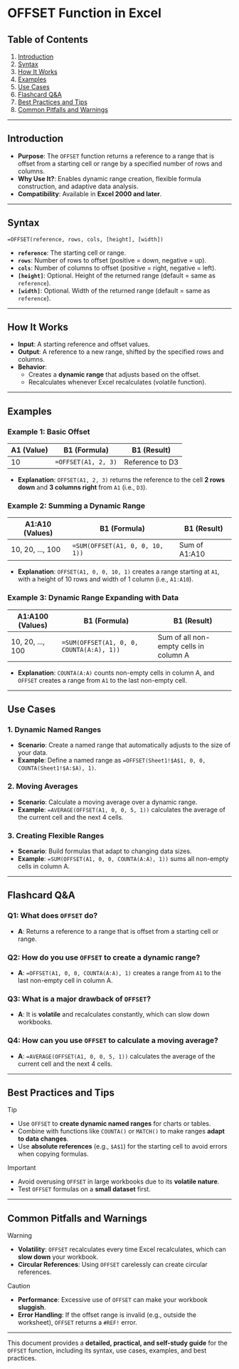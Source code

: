 # OFFSET Function in Excel

## Table of Contents
1. [Introduction](#introduction)
2. [Syntax](#syntax)
3. [How It Works](#how-it-works)
4. [Examples](#examples)
5. [Use Cases](#use-cases)
6. [Flashcard Q&A](#flashcard-qa)
7. [Best Practices and Tips](#best-practices-and-tips)
8. [Common Pitfalls and Warnings](#common-pitfalls-and-warnings)

---

## Introduction

- **Purpose**: The `OFFSET` function returns a reference to a range that is offset from a starting cell or range by a specified number of rows and columns.
- **Why Use It?**: Enables dynamic range creation, flexible formula construction, and adaptive data analysis.
- **Compatibility**: Available in **Excel 2000 and later**.

---

## Syntax

```excel
=OFFSET(reference, rows, cols, [height], [width])
```

- **`reference`**: The starting cell or range.
- **`rows`**: Number of rows to offset (positive = down, negative = up).
- **`cols`**: Number of columns to offset (positive = right, negative = left).
- **`[height]`**: Optional. Height of the returned range (default = same as `reference`).
- **`[width]`**: Optional. Width of the returned range (default = same as `reference`).

---

## How It Works

- **Input**: A starting reference and offset values.
- **Output**: A reference to a new range, shifted by the specified rows and columns.
- **Behavior**:
  - Creates a **dynamic range** that adjusts based on the offset.
  - Recalculates whenever Excel recalculates (volatile function).

---

## Examples

### Example 1: Basic Offset
| A1 (Value) | B1 (Formula)         | B1 (Result) |
|------------|----------------------|-------------|
| 10         | `=OFFSET(A1, 2, 3)`  | Reference to D3 |

- **Explanation**: `OFFSET(A1, 2, 3)` returns the reference to the cell **2 rows down** and **3 columns right** from `A1` (i.e., `D3`).

### Example 2: Summing a Dynamic Range
| A1:A10 (Values) | B1 (Formula)                     | B1 (Result) |
|-----------------|----------------------------------|-------------|
| 10, 20, ..., 100 | `=SUM(OFFSET(A1, 0, 0, 10, 1))` | Sum of A1:A10 |

- **Explanation**: `OFFSET(A1, 0, 0, 10, 1)` creates a range starting at `A1`, with a height of 10 rows and width of 1 column (i.e., `A1:A10`).

### Example 3: Dynamic Range Expanding with Data
| A1:A100 (Values) | B1 (Formula)                              | B1 (Result) |
|------------------|-------------------------------------------|-------------|
| 10, 20, ..., 100 | `=SUM(OFFSET(A1, 0, 0, COUNTA(A:A), 1))`   | Sum of all non-empty cells in column A |

- **Explanation**: `COUNTA(A:A)` counts non-empty cells in column A, and `OFFSET` creates a range from `A1` to the last non-empty cell.

---

## Use Cases

### 1. Dynamic Named Ranges
- **Scenario**: Create a named range that automatically adjusts to the size of your data.
- **Example**: Define a named range as `=OFFSET(Sheet1!$A$1, 0, 0, COUNTA(Sheet1!$A:$A), 1)`.

### 2. Moving Averages
- **Scenario**: Calculate a moving average over a dynamic range.
- **Example**: `=AVERAGE(OFFSET(A1, 0, 0, 5, 1))` calculates the average of the current cell and the next 4 cells.

### 3. Creating Flexible Ranges
- **Scenario**: Build formulas that adapt to changing data sizes.
- **Example**: `=SUM(OFFSET(A1, 0, 0, COUNTA(A:A), 1))` sums all non-empty cells in column A.

---

## Flashcard Q&A

### Q1: What does `OFFSET` do?
- **A**: Returns a reference to a range that is offset from a starting cell or range.

### Q2: How do you use `OFFSET` to create a dynamic range?
- **A**: `=OFFSET(A1, 0, 0, COUNTA(A:A), 1)` creates a range from `A1` to the last non-empty cell in column A.

### Q3: What is a major drawback of `OFFSET`?
- **A**: It is **volatile** and recalculates constantly, which can slow down workbooks.

### Q4: How can you use `OFFSET` to calculate a moving average?
- **A**: `=AVERAGE(OFFSET(A1, 0, 0, 5, 1))` calculates the average of the current cell and the next 4 cells.

---

## Best Practices and Tips

> [!TIP]
> - Use `OFFSET` to **create dynamic named ranges** for charts or tables.
> - Combine with functions like `COUNTA()` or `MATCH()` to make ranges **adapt to data changes**.
> - Use **absolute references** (e.g., `$A$1`) for the starting cell to avoid errors when copying formulas.

> [!IMPORTANT]
> - Avoid overusing `OFFSET` in large workbooks due to its **volatile nature**.
> - Test `OFFSET` formulas on a **small dataset** first.

---

## Common Pitfalls and Warnings

> [!WARNING]
> - **Volatility**: `OFFSET` recalculates every time Excel recalculates, which can **slow down** your workbook.
> - **Circular References**: Using `OFFSET` carelessly can create circular references.

> [!CAUTION]
> - **Performance**: Excessive use of `OFFSET` can make your workbook **sluggish**.
> - **Error Handling**: If the offset range is invalid (e.g., outside the worksheet), `OFFSET` returns a `#REF!` error.

---

This document provides a **detailed, practical, and self-study guide** for the `OFFSET` function, including its syntax, use cases, examples, and best practices.
